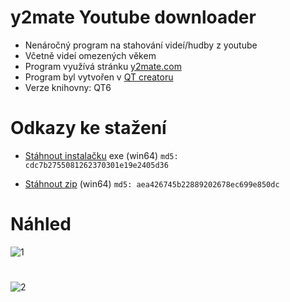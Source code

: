 # y2mate Youtube downloader

- Nenáročný program na stahování videí/hudby z youtube
- Včetně videí omezených věkem
- Program využívá stránku [y2mate.com](https://www.y2mate.com/)
- Program byl vytvořen v [QT creatoru](https://www.qt.io/product/development-tools)
- Verze knihovny: QT6

# Odkazy ke stažení

- [Stáhnout instalačku](https://github.com/RxiPland/y2mate_desktop/releases/download/v1.3.0/y2mate_setup.exe) exe (win64) ```md5: cdc7b2755081262370301e19e2405d36```

- [Stáhnout zip](https://github.com/RxiPland/y2mate_desktop/releases/download/v1.3.0/y2mate.zip) (win64) ```md5: aea426745b22889202678ec699e850dc```

# Náhled
![1](https://user-images.githubusercontent.com/82058894/191858533-40d9a5a3-0f61-4188-b9ca-4d0687dee033.png)
#
![2](https://user-images.githubusercontent.com/82058894/191860852-49cde4a4-75c1-45f8-a63a-eff5f4497037.png)
